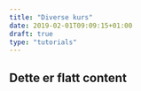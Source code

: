 ```yaml
---
title: "Diverse kurs"
date: 2019-02-01T09:09:15+01:00
draft: true
type: "tutorials"
---
```


## Dette er flatt content